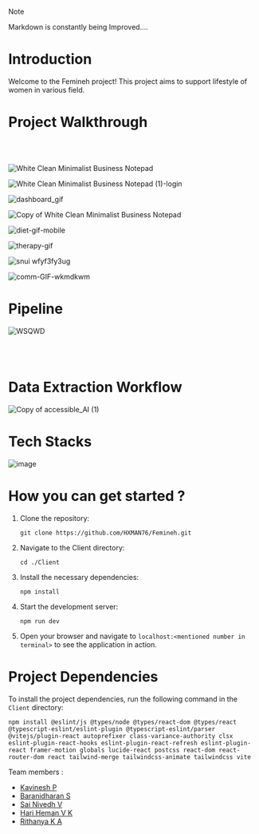 > [!NOTE]  
> Markdown is constantly being Improved....


# Introduction
Welcome to the Femineh project! This project aims to support lifestyle of women in various field. 

# Project Walkthrough


</br>

<br>

![White Clean Minimalist Business Notepad](https://github.com/user-attachments/assets/896a4727-915c-4102-8600-37ec3c2921b9)

![White Clean Minimalist Business Notepad (1)-login](https://github.com/user-attachments/assets/5ecc71cf-ae4e-4e87-ae99-d4d0416c11e4)


![dashboard_gif](https://github.com/user-attachments/assets/390216f7-5407-43c8-a06e-041ae2221cee)

![Copy of White Clean Minimalist Business Notepad](https://github.com/user-attachments/assets/ad1739dd-84e2-4960-9ddb-7cd54061a3ae)


![diet-gif-mobile](https://github.com/user-attachments/assets/57d6420c-9750-4a20-bdd4-a8898dc82eeb)

![therapy-gif](https://github.com/user-attachments/assets/76b65ba4-81bb-4c97-8d02-424cdb29fe98)

![snui wfyf3fy3ug](https://github.com/user-attachments/assets/91e7233e-e7a5-4272-97b1-87338da1e46f)

![comm-GIF-wkmdkwm](https://github.com/user-attachments/assets/50773652-c799-47f6-a188-d08dcff33a43)


# Pipeline

![WSQWD](https://github.com/user-attachments/assets/f0aad85e-28c6-4778-8683-b1144d88d4aa)

</br>

<br>

# Data Extraction Workflow
![Copy of accessible_AI (1)](https://github.com/user-attachments/assets/7a11b250-9082-48bc-ac99-ed643061d106)


# Tech Stacks
![image](https://github.com/user-attachments/assets/2bbdd8db-5db2-4c23-ab24-66d2ddc3b6f6)



# How you can get started ?

1. Clone the repository:
    ```
    git clone https://github.com/HXMAN76/Femineh.git
    ```
2. Navigate to the Client directory:
    ```
    cd ./Client
    ```
3. Install the necessary dependencies:
    ```
    npm install
    ```
4. Start the development server:
    ```
    npm run dev
    ```
5. Open your browser and navigate to `localhost:<mentioned number in terminal>` to see the application in action.

# Project Dependencies
To install the project dependencies, run the following command in the `Client` directory:
```
npm install @eslint/js @types/node @types/react-dom @types/react @typescript-eslint/eslint-plugin @typescript-eslint/parser @vitejs/plugin-react autoprefixer class-variance-authority clsx eslint-plugin-react-hooks eslint-plugin-react-refresh eslint-plugin-react framer-motion globals lucide-react postcss react-dom react-router-dom react tailwind-merge tailwindcss-animate tailwindcss vite
```

Team members :
- [Kavinesh P](https://github.com/kavinesh11)
- [Baranidharan S](https://github.com/imbaraniii)
- [Sai Nivedh V](https://github.com/SaiNivedh26)
- [Hari Heman V K](https://github.com/HXMAN76)
- [Rithanya K A](https://github.com/rithanya08)
